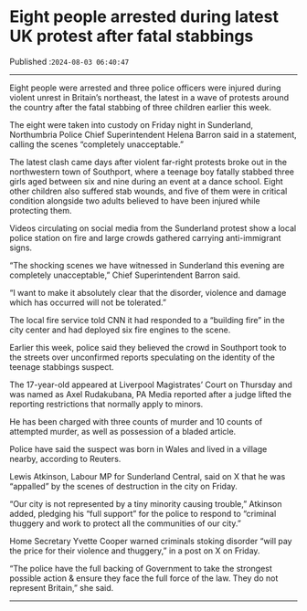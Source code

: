 # Eight people arrested during latest UK protest after fatal stabbings

Published :`2024-08-03 06:40:47`

---

Eight people were arrested and three police officers were injured during violent unrest in Britain’s northeast, the latest in a wave of protests around the country after the fatal stabbing of three children earlier this week.

The eight were taken into custody on Friday night in Sunderland, Northumbria Police Chief Superintendent Helena Barron said in a statement, calling the scenes “completely unacceptable.”

The latest clash came days after violent far-right protests broke out in the northwestern town of Southport, where a teenage boy fatally stabbed three girls aged between six and nine during an event at a dance school. Eight other children also suffered stab wounds, and five of them were in critical condition alongside two adults believed to have been injured while protecting them.

Videos circulating on social media from the Sunderland protest show a local police station on fire and large crowds gathered carrying anti-immigrant signs.

“The shocking scenes we have witnessed in Sunderland this evening are completely unacceptable,” Chief Superintendent Barron said.

“I want to make it absolutely clear that the disorder, violence and damage which has occurred will not be tolerated.”

The local fire service told CNN it had responded to a “building fire” in the city center and had deployed six fire engines to the scene.

Earlier this week, police said they believed the crowd in Southport took to the streets over unconfirmed reports speculating on the identity of the teenage stabbings suspect.

The 17-year-old appeared at Liverpool Magistrates’ Court on Thursday and was named as Axel Rudakubana, PA Media reported after a judge lifted the reporting restrictions that normally apply to minors.

He has been charged with three counts of murder and 10 counts of attempted murder, as well as possession of a bladed article.

Police have said the suspect was born in Wales and lived in a village nearby, according to Reuters.

Lewis Atkinson, Labour MP for Sunderland Central, said on X that he was “appalled” by the scenes of destruction in the city on Friday.

“Our city is not represented by a tiny minority causing trouble,” Atkinson added, pledging his “full support” for the police to respond to “criminal thuggery and work to protect all the communities of our city.”

Home Secretary Yvette Cooper warned criminals stoking disorder “will pay the price for their violence and thuggery,” in a post on X on Friday.

“The police have the full backing of Government to take the strongest possible action & ensure they face the full force of the law. They do not represent Britain,” she said.

---

